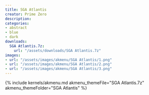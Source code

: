 ```yaml
---
title: SGA Atlantis
creator: Prime Zero
description: 
categories:
- abstract
- blue
- dark
downloads:
  SGA Atlantis.7z:
    url: "/assets/downloads/SGA Atlantis.7z"
images:
- url: "/assets/images/akmenu/SGA Atlantis/1.png"
- url: "/assets/images/akmenu/SGA Atlantis/2.png"
- url: "/assets/images/akmenu/SGA Atlantis/3.png"
---
```


{% include kernels/akmenu.md akmenu_themeFile="SGA Atlantis.7z" akmenu_themeFolder="SGA Atlantis" %}
